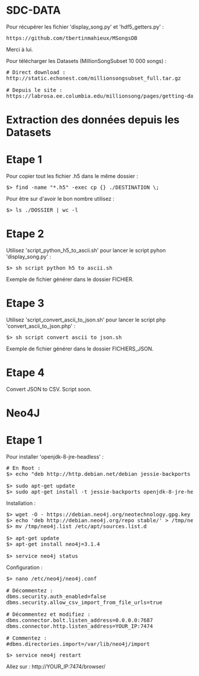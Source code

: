 # SDC-DATA

Pour récupérer les fichier 'display_song.py' et 'hdf5_getters.py' :
<pre>https://github.com/tbertinmahieux/MSongsDB</pre>
Merci à lui.

Pour télécharger les Datasets (MillionSongSubset 10 000 songs) :
<pre># Direct download :
http://static.echonest.com/millionsongsubset_full.tar.gz

# Depuis le site :
https://labrosa.ee.columbia.edu/millionsong/pages/getting-dataset#subset</pre>

# Extraction des données depuis les Datasets
# Etape 1
Pour copier tout les fichier .h5 dans le même dossier :
<pre>$> find -name "*.h5" -exec cp {} ./DESTINATION \;</pre>
Pour être sur d'avoir le bon nombre utilisez :
<pre>$> ls ./DOSSIER | wc -l</pre>

# Etape 2
Utilisez 'script_python_h5_to_ascii.sh' pour lancer le script pyhon 'display_song.py' :
<pre>$> sh script_python_h5_to_ascii.sh</pre>
Exemple de fichier générer dans le dossier FICHIER.

# Etape 3
Utilisez 'script_convert_ascii_to_json.sh' pour lancer le script php 'convert_ascii_to_json.php' :
<pre>$> sh script_convert_ascii_to_json.sh</pre>
Exemple de fichier générer dans le dossier FICHIERS_JSON.

# Etape 4
Convert JSON to CSV.
Script soon.

# Neo4J
# Etape 1

Pour installer 'openjdk-8-jre-headless' :
<pre># En Root :
$> echo "deb http://http.debian.net/debian jessie-backports main" > /etc/apt/sources.list.d/jessie-backports.list

$> sudo apt-get update
$> sudo apt-get install -t jessie-backports openjdk-8-jre-headless</pre>

Installation :
<pre>$> wget -O - https://debian.neo4j.org/neotechnology.gpg.key | sudo apt-key add -
$> echo 'deb http://debian.neo4j.org/repo stable/' > /tmp/neo4j.list
$> mv /tmp/neo4j.list /etc/apt/sources.list.d

$> apt-get update
$> apt-get install neo4j=3.1.4

$> service neo4j status</pre>

Configuration :
<pre>$> nano /etc/neo4j/neo4j.conf 

# Décommentez :
dbms.security.auth_enabled=false
dbms.security.allow_csv_import_from_file_urls=true

# Décommentez et modifiez :
dbms.connector.bolt.listen_address=0.0.0.0:7687
dbms.connector.http.listen_address=YOUR_IP:7474

# Commentez :
#dbms.directories.import=/var/lib/neo4j/import</pre>

<pre>$> service neo4j restart</pre>

Allez sur : http://YOUR_IP:7474/browser/
